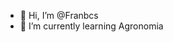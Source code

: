 - 👋 Hi, I’m @Franbcs
- 🌱 I’m currently learning Agronomia

<!---
Franbcs/Franbcs is a ✨ special ✨ repository because its `README.md` (this file) appears on your GitHub profile.
You can click the Preview link to take a look at your changes.
--->
